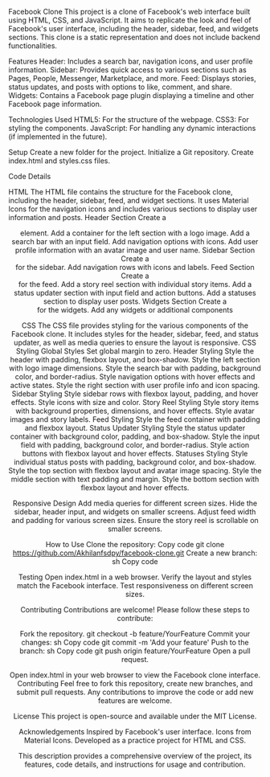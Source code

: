 Facebook Clone
This project is a clone of Facebook's web interface built using HTML, CSS, and JavaScript. It aims to replicate the look and feel of Facebook's user interface, including the header, sidebar, feed, and widgets sections. This clone is a static representation and does not include backend functionalities.

Features
Header: Includes a search bar, navigation icons, and user profile information.
Sidebar: Provides quick access to various sections such as Pages, People, Messenger, Marketplace, and more.
Feed: Displays stories, status updates, and posts with options to like, comment, and share.
Widgets: Contains a Facebook page plugin displaying a timeline and other Facebook page information.



Technologies Used
HTML5: For the structure of the webpage.
CSS3: For styling the components.
JavaScript: For handling any dynamic interactions (if implemented in the future).

Setup
Create a new folder for the project.
Initialize a Git repository.
Create index.html and styles.css files.

Code Details


HTML
The HTML file contains the structure for the Facebook clone, including the header, sidebar, feed, and widget sections. It uses Material Icons for the navigation icons and includes various sections to display user information and posts.
Header Section
Create a <header> element.
Add a container for the left section with a logo image.
Add a search bar with an input field.
Add navigation options with icons.
Add user profile information with an avatar image and user name.
Sidebar Section
Create a <div> for the sidebar.
Add navigation rows with icons and labels.
Feed Section
Create a <div> for the feed.
Add a story reel section with individual story items.
Add a status updater section with input field and action buttons.
Add a statuses section to display user posts.
Widgets Section
Create a <div> for the widgets.
Add any widgets or additional components


CSS
The CSS file provides styling for the various components of the Facebook clone. It includes styles for the header, sidebar, feed, and status updater, as well as media queries to ensure the layout is responsive.
CSS Styling
Global Styles
Set global margin to zero.
Header Styling
Style the header with padding, flexbox layout, and box-shadow.
Style the left section with logo image dimensions.
Style the search bar with padding, background color, and border-radius.
Style navigation options with hover effects and active states.
Style the right section with user profile info and icon spacing.
Sidebar Styling
Style sidebar rows with flexbox layout, padding, and hover effects.
Style icons with size and color.
Story Reel Styling
Style story items with background properties, dimensions, and hover effects.
Style avatar images and story labels.
Feed Styling
Style the feed container with padding and flexbox layout.
Status Updater Styling
Style the status updater container with background color, padding, and box-shadow.
Style the input field with padding, background color, and border-radius.
Style action buttons with flexbox layout and hover effects.
Statuses Styling
Style individual status posts with padding, background color, and box-shadow.
Style the top section with flexbox layout and avatar image spacing.
Style the middle section with text padding and margin.
Style the bottom section with flexbox layout and hover effects.


Responsive Design
Add media queries for different screen sizes.
Hide the sidebar, header input, and widgets on smaller screens.
Adjust feed width and padding for various screen sizes.
Ensure the story reel is scrollable on smaller screens.





How to Use
Clone the repository:
Copy code
git clone https://github.com/Akhilanfsdpy/facebook-clone.git
Create a new branch:
sh
Copy code

Testing
Open index.html in a web browser.
Verify the layout and styles match the Facebook interface.
Test responsiveness on different screen sizes.

Contributing
Contributions are welcome! Please follow these steps to contribute:

Fork the repository.
git checkout -b feature/YourFeature
Commit your changes:
sh
Copy code
git commit -m 'Add your feature'
Push to the branch:
sh
Copy code
git push origin feature/YourFeature
Open a pull request.




Open index.html in your web browser to view the Facebook clone interface.
Contributing
Feel free to fork this repository, create new branches, and submit pull requests. Any contributions to improve the code or add new features are welcome.

License
This project is open-source and available under the MIT License.

Acknowledgements
Inspired by Facebook's user interface.
Icons from Material Icons.
Developed as a practice project for HTML and CSS.


This description provides a comprehensive overview of the project, its features, code details, and instructions for usage and contribution.







